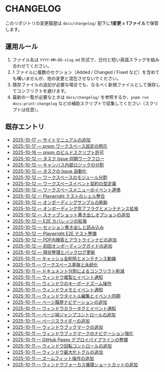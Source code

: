 # CHANGELOG

このリポジトリの変更履歴は `docs/changelog/` 配下に**1変更 = 1ファイル**で保管します。

## 運用ルール
1. ファイル名は `YYYY-MM-DD-slug.md` 形式で、日付と短い英語スラッグを組み合わせてください。
2. 1 ファイルに複数のセクション（Added / Changed / Fixed など）を含めても構いませんが、他の変更と混在させないでください。
3. 既存ファイルの追記が必要な場合でも、なるべく新規ファイルとして保存してコンフリクトを避けます。
4. 最新の一覧が必要なときは `docs/changelog/` を参照するか、`pnpm run docs:print:changelog` などの補助スクリプトで収集してください（スクリプトは任意）。

## 既存エントリ
- [2025-10-17 — サイトマニュアルの追加](changelog/2025-10-17-site-manual.md)
- [2025-10-17 — pnpm ワークスペース設定の明示](changelog/2025-10-17-pnpm-workspace-packages.md)
- [2025-10-16 — pnpm のビルドスクリプト許可](changelog/2025-10-16-pnpm-allow-esbuild.md)
- [2025-10-12 — タスク Issue 同期ワークフロー](changelog/2025-10-12-task-issue-workflow.md)
- [2025-10-12 — キャンバス内部ロジックの分割](changelog/2025-10-12-canvas-modules.md)
- [2025-10-12 — タスクの Issue 自動化](changelog/2025-10-12-task-issue-sync.md)
- [2025-10-12 — ワークスペースのモジュール分割](changelog/2025-10-12-workspace-modules.md)
- [2025-10-12 — ワークスペースイベント契約の型定義](changelog/2025-10-12-workspace-event-contract.md)
- [2025-10-12 — ワークスペースメニューのイベント連携](changelog/2025-10-12-workspace-menu-events.md)
- [2025-10-12 — Playwright テストのシェル整合](changelog/2025-10-12-playwright-theme-alignment.md)
- [2025-10-12 — オンボーディングサンプルの刷新](changelog/2025-10-12-sample-pdf-refresh.md)
- [2025-10-12 — オンボーディング完了フラグとメンテナンス拡張](changelog/2025-10-12-onboarding-preference.md)
- [2025-10-12 — スナップショット書き出しオプションの追加](changelog/2025-10-12-snapshot-options.md)
- [2025-10-12 — E2E カバレッジの拡張](changelog/2025-10-12-e2e-expansion.md)
- [2025-10-12 — セッション書き出しと読み込み](changelog/2025-10-12-session-export-import.md)
- [2025-10-12 — Playwright E2E テスト整備](changelog/2025-10-12-e2e-tests.md)
- [2025-10-12 — PDF内検索とアウトラインナビの追加](changelog/2025-10-12-search-outline.md)
- [2025-10-12 — 初回オンボーディングガイドの追加](changelog/2025-10-12-onboarding-guide.md)
- [2025-10-12 — 現状整理とバックログ更新](changelog/2025-10-12-status-and-backlog.md)
- [2025-10-11 — キャッシュ全削除とメンテナンス動線](changelog/2025-10-11-cache-maintenance.md)
- [2025-10-11 — ワークスペース基盤と永続化](changelog/2025-10-11-workspace-foundations.md)
- [2025-10-11 — ドキュメント分割によるコンフリクト削減](changelog/2025-10-11-docs-split.md)
- [2025-10-11 — ウィンドウ複製とイベント通知](changelog/2025-10-11-window-duplicate.md)
- [2025-10-11 — ウィンドウのキーボードズーム操作](changelog/2025-10-11-window-keyboard-zoom.md)
- [2025-10-11 — ウィンドウメモとイベント通知](changelog/2025-10-11-window-notes.md)
- [2025-10-11 — ウィンドウタイトル編集とイベント同期](changelog/2025-10-11-window-title.md)
- [2025-10-11 — ページ履歴ナビゲーションの追加](changelog/2025-10-11-window-page-history.md)
- [2025-10-11 — ウィンドウカラータグとイベント通知](changelog/2025-10-11-window-color-tags.md)
- [2025-10-11 — ページ端ジャンプコントロールの追加](changelog/2025-10-11-window-page-boundaries.md)
- [2025-10-11 — ページスライダーの追加](changelog/2025-10-11-window-page-slider.md)
- [2025-10-11 — ウィンドウブックマークの追加](changelog/2025-10-11-window-bookmarks.md)
- [2025-10-11 — ウィンドウブックマークのナビゲーション強化](changelog/2025-10-11-window-bookmark-navigation.md)
- [2025-10-11 — GitHub Pages デプロイパイプラインの整備](changelog/2025-10-11-gh-pages-deploy.md)
- [2025-10-11 — ウィンドウ回転コントロールの追加](changelog/2025-10-11-window-rotation.md)
- [2025-10-11 — ウィンドウ最大化トグルの追加](changelog/2025-10-11-window-maximize.md)
- [2025-10-11 — ズームフィット操作の追加](changelog/2025-10-11-window-zoom-fit.md)
- [2025-10-11 — ウィンドウフォーカス循環ショートカットの追加](changelog/2025-10-11-window-focus-cycle.md)
